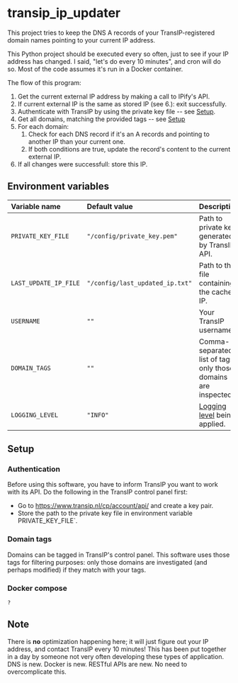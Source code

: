 # transip_ip_updater

This project tries to keep the DNS A records of your TransIP-registered domain names pointing to your current IP address.  

This Python project should be executed every so often, just to see if your IP address has changed.  I said, "let's do every 10 minutes", and cron will do so.  Most of the code assumes it's run in a Docker container.

The flow of this program:

1. Get the current external IP address by making a call to IPify's API.
2. If current external IP is the same as stored IP (see 6.): exit successfully.
3. Authenticate with TransIP by using the private key file -- see [Setup](#setup).
4. Get all domains, matching the provided tags -- see [Setup](#setup)
5. For each domain:
    1. Check for each DNS record if it's an A records and pointing to another IP than your current one.
    2. If both conditions are true, update the record's content to the current external IP.
6. If all changes were successfull: store this IP.

## Environment variables

| Variable name         | Default value                   | Description                                                                           |
|:----------------------|:--------------------------------|:--------------------------------------------------------------------------------------|
| `PRIVATE_KEY_FILE`    | `"/config/private_key.pem"`     | Path to private key, generated by TransIP API.                                        |
| `LAST_UPDATE_IP_FILE` | `"/config/last_updated_ip.txt"` | Path to the file containing the cached IP.                                            |
| `USERNAME`            | `""`                            | Your TransIP username.                                                                |
| `DOMAIN_TAGS`         | `""`                            | Comma-separated list of tags; only those domains are inspected.                       |
| `LOGGING_LEVEL`       | `"INFO"`                        | [Logging level](https://docs.python.org/3/library/logging.html#levels) being applied. |

## Setup

### Authentication

Before using this software, you have to inform TransIP you want to work with its API.  Do the following in the TransIP control panel first:

- Go to <https://www.transip.nl/cp/account/api/> and create a key pair.
- Store the path to the private key file in environment variable  PRIVATE_KEY_FILE`.

### Domain tags

Domains can be tagged in TransIP's control panel.  This software uses those tags for filtering purposes: only those domains are investigated (and perhaps modified) if they match with your tags.

### Docker compose

```
?
```

## Note

There is **no** optimization happening here; it will just figure out your IP address, and contact TransIP every 10 minutes!  This has been put together in a day by someone not very often developing these types of application.  DNS is new.  Docker is new.  RESTful APIs are new.  No need to overcomplicate this.
